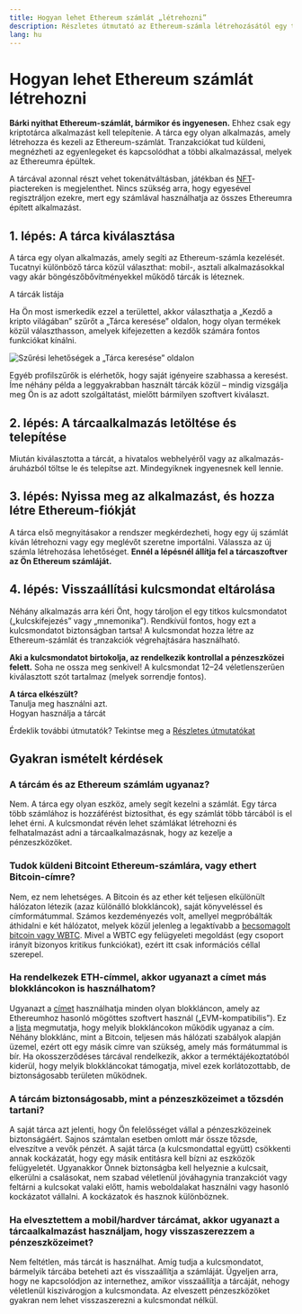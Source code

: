 ```yaml
---
title: Hogyan lehet Ethereum számlát „létrehozni”
description: Részletes útmutató az Ethereum-számla létrehozásától egy tárca segítségével.
lang: hu
---
```


# Hogyan lehet Ethereum számlát létrehozni

**Bárki nyithat Ethereum-számlát, bármikor és ingyenesen.** Ehhez csak egy kriptotárca alkalmazást kell telepítenie. A tárca egy olyan alkalmazás, amely létrehozza és kezeli az Ethereum-számlát. Tranzakciókat tud küldeni, megnézheti az egyenlegeket és kapcsolódhat a többi alkalmazással, melyek az Ethereumra épültek.

A tárcával azonnal részt vehet tokenátváltásban, játékban és [NFT](/glossary/#nft)-piactereken is megjelenthet. Nincs szükség arra, hogy egyesével regisztráljon ezekre, mert egy számlával használhatja az összes Ethereumra épített alkalmazást.

## 1. lépés: A tárca kiválasztása

A tárca egy olyan alkalmazás, amely segíti az Ethereum-számla kezelését. Tucatnyi különböző tárca közül választhat: mobil-, asztali alkalmazásokkal vagy akár böngészőbővítményekkel működő tárcák is léteznek.


<ButtonLink href="/wallets/find-wallet/">
  A tárcák listája
</ButtonLink>

Ha Ön most ismerkedik ezzel a területtel, akkor választhatja a „Kezdő a kripto világában” szűrőt a „Tárca keresése” oldalon, hogy olyan termékek közül választhasson, amelyek kifejezetten a kezdők számára fontos funkciókat kínálni.

![Szűrési lehetőségek a „Tárca keresése” oldalon](./wallet-box.png)

Egyéb profilszűrők is elérhetők, hogy saját igényeire szabhassa a keresést. Íme néhány példa a leggyakrabban használt tárcák közül – mindig vizsgálja meg Ön is az adott szolgáltatást, mielőtt bármilyen szoftvert kiválaszt.

## 2. lépés: A tárcaalkalmazás letöltése és telepítése

Miután kiválasztotta a tárcát, a hivatalos webhelyéről vagy az alkalmazás-áruházból töltse le és telepítse azt. Mindegyiknek ingyenesnek kell lennie.

## 3. lépés: Nyissa meg az alkalmazást, és hozza létre Ethereum-fiókját

A tárca első megnyitásakor a rendszer megkérdezheti, hogy egy új számlát kíván létrehozni vagy egy meglévőt szeretne importálni. Válassza az új számla létrehozása lehetőséget. **Ennél a lépésnél állítja fel a tárcaszoftver az Ön Ethereum számláját.**

## 4. lépés: Visszaállítási kulcsmondat eltárolása

Néhány alkalmazás arra kéri Önt, hogy tároljon el egy titkos kulcsmondatot („kulcskifejezés” vagy „mnemonika”). Rendkívül fontos, hogy ezt a kulcsmondatot biztonságban tartsa! A kulcsmondat hozza létre az Ethereum-számlát és tranzakciók végrehajtására használható.

**Aki a kulcsmondatot birtokolja, az rendelkezik kontrollal a pénzeszközei felett.** Soha ne ossza meg senkivel! A kulcsmondat 12–24 véletlenszerűen kiválasztott szót tartalmaz (melyek sorrendje fontos).

<div>
<Alert variant="update">
<Emoji text=":eyes:" className="text-4xl"/>
<AlertContent className="flex-row justify-between items-center">
  <div><b>A tárca elkészült?</b><br/>Tanulja meg használni azt.</div>
  <ButtonLink href="/guides/how-to-use-a-wallet">
    Hogyan használja a tárcát
  </ButtonLink>
</AlertContent>
</Alert>
</div>

Érdeklik további útmutatók? Tekintse meg a [Részletes útmutatókat](/guides/)

## Gyakran ismételt kérdések

### A tárcám és az Ethereum számlám ugyanaz?

Nem. A tárca egy olyan eszköz, amely segít kezelni a számlát. Egy tárca több számlához is hozzáférést biztosíthat, és egy számlát több tárcából is el lehet érni. A kulcsmondat révén lehet számlákat létrehozni és felhatalmazást adni a tárcaalkalmazásnak, hogy az kezelje a pénzeszközöket.

### Tudok küldeni Bitcoint Ethereum-számlára, vagy ethert Bitcoin-címre?

Nem, ez nem lehetséges. A Bitcoin és az ether két teljesen elkülönült hálózaton létezik (azaz különálló blokkláncok), saját könyveléssel és címformátummal. Számos kezdeményezés volt, amellyel megpróbálták áthidalni e két hálózatot, melyek közül jelenleg a legaktívabb a [becsomagolt bitcoin vagy WBTC](https://www.bitcoin.com/get-started/what-is-wbtc/). Mivel a WBTC egy felügyeleti megoldást (egy csoport irányít bizonyos kritikus funkciókat), ezért itt csak információs céllal szerepel.

### Ha rendelkezek ETH-címmel, akkor ugyanazt a címet más blokkláncokon is használhatom?

Ugyanazt a [címet](/glossary/#address) használhatja minden olyan blokkláncon, amely az Ethereumhoz hasonló mögöttes szoftvert használ („EVM-kompatibilis”). Ez a [lista](https://chainlist.org/) megmutatja, hogy melyik blokkláncokon működik ugyanaz a cím. Néhány blokklánc, mint a Bitcoin, teljesen más hálózati szabályok alapján üzemel, ezért ott egy másik címre van szükség, amely más formátummal is bír. Ha okosszerződéses tárcával rendelkezik, akkor a terméktájékoztatóból kiderül, hogy melyik blokkláncokat támogatja, mivel ezek korlátozottabb, de biztonságosabb területen működnek.

### A tárcám biztonságosabb, mint a pénzeszközeimet a tőzsdén tartani?

A saját tárca azt jelenti, hogy Ön felelősséget vállal a pénzeszközeinek biztonságáért. Sajnos számtalan esetben omlott már össze tőzsde, elveszítve a vevők pénzét. A saját tárca (a kulcsmondattal együtt) csökkenti annak kockázatát, hogy egy másik entitásra kell bízni az eszközök felügyeletét. Ugyanakkor Önnek biztonságba kell helyeznie a kulcsait, elkerülni a csalásokat, nem szabad véletlenül jóváhagynia tranzakciót vagy feltárni a kulcsokat valaki előtt, hamis weboldalakat használni vagy hasonló kockázatot vállalni. A kockázatok és hasznok különböznek.

### Ha elvesztettem a mobil/hardver tárcámat, akkor ugyanazt a tárcaalkalmazást használjam, hogy visszaszerezzem a pénzeszközeimet?

Nem feltétlen, más tárcát is használhat. Amíg tudja a kulcsmondatot, bármelyik tárcába beteheti azt és visszaállítja a számláját. Ügyeljen arra, hogy ne kapcsolódjon az internethez, amikor visszaállítja a tárcáját, nehogy véletlenül kiszivárogjon a kulcsmondata. Az elveszett pénzeszközöket gyakran nem lehet visszaszerezni a kulcsmondat nélkül.
